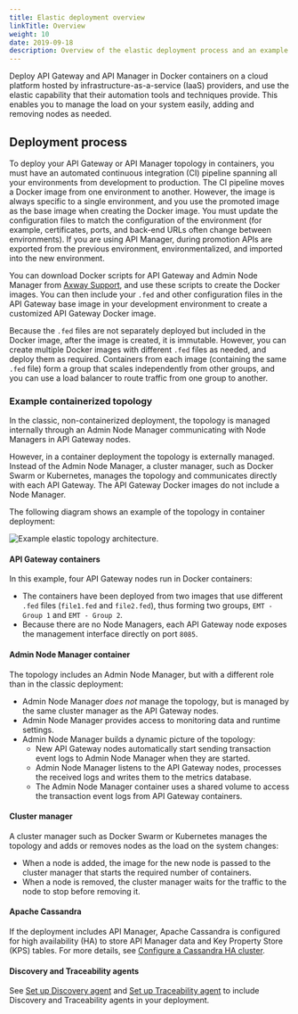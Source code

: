 ```yaml
---
title: Elastic deployment overview
linkTitle: Overview
weight: 10
date: 2019-09-18
description: Overview of the elastic deployment process and an example containerized topology. 
---
```

Deploy API Gateway and API Manager in Docker containers on a cloud platform hosted by infrastructure-as-a-service (IaaS) providers, and use the elastic capability that their automation tools and techniques provide. This enables you to manage the load on your system easily, adding and removing nodes as needed.

## Deployment process

To deploy your API Gateway or API Manager topology in containers, you must have an automated continuous integration (CI) pipeline spanning all your environments from development to production. The CI pipeline moves a Docker image from one environment to another. However, the image is always specific to a single environment, and you use the promoted image as the base image when creating the Docker image. You must update the configuration files to match the configuration of the environment (for example, certificates, ports, and back-end URLs often change between environments). If you are using API Manager, during promotion APIs are exported from the previous environment, environmentalized, and imported into the new environment.

You can download Docker scripts for API Gateway and Admin Node Manager from [Axway Support](https://support.axway.com/), and use these scripts to create the Docker images. You can then include your `.fed` and other configuration files in the API Gateway base image in your development environment to create a customized API Gateway Docker image.

Because the `.fed` files are not separately deployed but included in the Docker image, after the image is created, it is immutable. However, you can create multiple Docker images with different `.fed` files as needed, and deploy them as required. Containers from each image (containing the same `.fed` file) form a group that scales independently from other groups, and you can use a load balancer to route traffic from one group to another.

### Example containerized topology

In the classic, non-containerized deployment, the topology is managed internally through an Admin Node Manager communicating with Node Managers in API Gateway nodes.

However, in a container deployment the topology is externally managed. Instead of the Admin Node Manager, a cluster manager, such as Docker Swarm or Kubernetes, manages the topology and communicates directly with each API Gateway. The API Gateway Docker images do not include a Node Manager.

The following diagram shows an example of the topology in container deployment:

![Example elastic topology architecture.](/Images/ContainerGuide/elastic_topology_arch.png)

#### API Gateway containers

In this example, four API Gateway nodes run in Docker containers:

* The containers have been deployed from two images that use different `.fed` files (`file1.fed` and `file2.fed`), thus forming two groups, `EMT - Group 1` and `EMT - Group 2`.
* Because there are no Node Managers, each API Gateway node exposes the management interface directly on port `8085`.

#### Admin Node Manager container

The topology includes an Admin Node Manager, but with a different role than in the classic deployment:

* Admin Node Manager *does not* manage the topology, but is managed by the same cluster manager as the API Gateway nodes.
* Admin Node Manager provides access to monitoring data and runtime settings.
* Admin Node Manager builds a dynamic picture of the topology:
    * New API Gateway nodes automatically start sending transaction event logs to Admin Node Manager when they are started.
    * Admin Node Manager listens to the API Gateway nodes, processes the received logs and writes them to the metrics database.
    * The Admin Node Manager container uses a shared volume to access the transaction event logs from API Gateway containers.

#### Cluster manager

A cluster manager such as Docker Swarm or Kubernetes manages the topology and adds or removes nodes as the load on the system changes:

* When a node is added, the image for the new node is passed to the cluster manager that starts the required number of containers.
* When a node is removed, the cluster manager waits for the traffic to the node to stop before removing it.

#### Apache Cassandra

If the deployment includes API Manager, Apache Cassandra is configured for high availability (HA) to store API Manager data and Key Property Store (KPS) tables. For more details, see
[Configure a Cassandra HA cluster](/docs/cass_admin/cassandra_config/).

#### Discovery and Traceability agents

See [Set up Discovery agent](/docs/connect_manage_environ/connect_api_manager/gateway-administation/index.html#discovery-agent) and [Set up Traceability agent](/docs/connect_manage_environ/connect_api_manager/gateway-administation/index.html#traceability-agent) to include Discovery and Traceability agents in your deployment.
